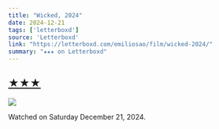```yaml
---
title: "Wicked, 2024"
date: 2024-12-21
tags: ['letterboxd']
source: 'Letterboxd'
link: "https://letterboxd.com/emiliosao/film/wicked-2024/"
summary: "★★★ on Letterboxd"
---
```


## [★★★](https://letterboxd.com/emiliosao/film/wicked-2024/)  

<p><img src="https://a.ltrbxd.com/resized/film-poster/3/3/7/0/3/6/337036-wicked-2024-0-600-0-900-crop.jpg?v=c519c37ff7" /></p> <p>Watched on Saturday December 21, 2024.</p>